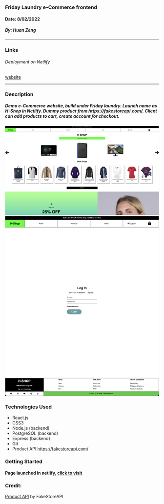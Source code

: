 ### Friday Laundry e-Commerce frontend

#### Date: 8/02/2022

##### By: Huan Zeng

---

### Links

###### Deployment on Netlify

[website](https://hzecommerce.netlify.app/)

---

### Description

##### Demo e-Commerce website, build under Friday laundry. Launch name as H-Shop in Netlify. Dummy [product](https://fakestoreapi.com/) from https://fakestoreapi.com/. Client can add products to cart, create account for checkout.

![](./src/assets/fd.png)
![](./src/assets/fd1.png)

### Technologies Used

- React.js
- CSS3
- Node.js (backend)
- PostgreSQL (backend)
- Express (backend)
- Git
- Product API https://fakestoreapi.com/

### Getting Started

#### Page launched in netlify, [click to visit](https://hzecommerce.netlify.app/)

### Credit:

[Product API](https://fakestoreapi.com/) by FakeStoreAPI
